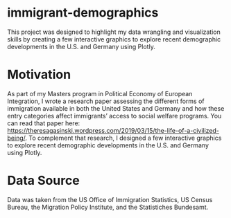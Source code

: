 # immigrant-demographics
This project was designed to highlight my data wrangling and visualization skills by creating a few interactive graphics to explore recent demographic developments in the U.S. and Germany using Plotly.

# Motivation 
As part of my Masters program in Political Economy of European Integration, I wrote a research paper assessing the different forms of immigration available in both the United States and Germany and how these entry categories affect immigrants’ access to social welfare programs. You can read that paper here: https://theresagasinski.wordpress.com/2019/03/15/the-life-of-a-civilized-being/. To complement that research, I designed a few interactive graphics to explore recent demographic developments in the U.S. and Germany using Plotly. 

# Data Source
Data was taken from the US Office of Immigration Statistics, US Census Bureau, the Migration Policy Institute, and the Statistiches Bundesamt. 
